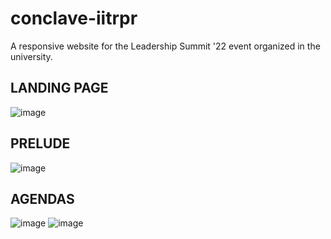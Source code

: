 # conclave-iitrpr
A responsive website for the Leadership Summit '22 event organized in the university.

## LANDING PAGE
![image](https://user-images.githubusercontent.com/75074268/163786526-6c48ac1a-202a-4a66-bce2-b32b680b71de.png)

## PRELUDE
![image](https://user-images.githubusercontent.com/75074268/163786680-3bdb488d-e08f-4441-ba37-dae08c950889.png)

## AGENDAS
![image](https://user-images.githubusercontent.com/75074268/163786738-f0514de7-7032-4e9a-aef0-e8982f7694ec.png)
![image](https://user-images.githubusercontent.com/75074268/163786816-14b66c40-dd98-4057-9b17-636c25398b12.png)
